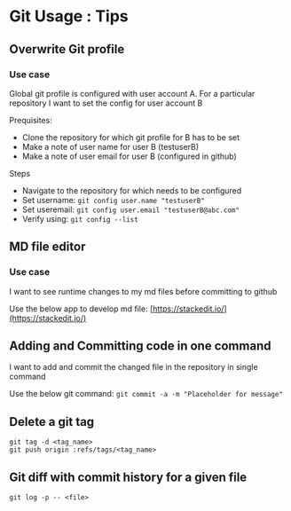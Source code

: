 # Git Usage : Tips

## Overwrite Git profile
### Use case
Global git profile is configured with user account A. For a particular repository I want to set the config for user account B

Prequisites:
- Clone the repository for which git profile for B has to be set
- Make a note of user name for user B (testuserB)
- Make a note of user email for user B (configured in github)

Steps
- Navigate to the repository for which needs to be configured
- Set username: `git config user.name "testuserB"`
- Set useremail: `git config user.email "testuserB@abc.com"`
- Verify using: `git config --list`

## MD file editor
### Use case
I want to see runtime changes to my md files before committing to github

Use the below app to develop md file:
[https://stackedit.io/](https://stackedit.io/)

## Adding and Committing code in one command
I want to add and commit the changed file in the repository in single command

Use the below git command:
`git commit -a -m "Placeholder for message"`

## Delete a git tag
```
git tag -d <tag_name>
git push origin :refs/tags/<tag_name>
```

## Git diff with commit history for a given file
`git log -p -- <file>`
